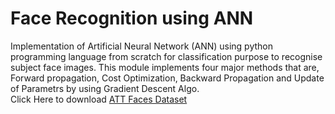 # Face Recognition using ANN
Implementation of Artificial Neural Network (ANN) using python programming language from scratch for classification purpose to recognise subject face images.
This module implements four major methods that are, Forward propagation, Cost Optimization, Backward Propagation and Update of Parametrs by using Gradient Descent Algo.<br>
Click Here to download [ATT Faces Dataset](https://git-disl.github.io/GTDLBench/datasets/att_face_dataset/)
